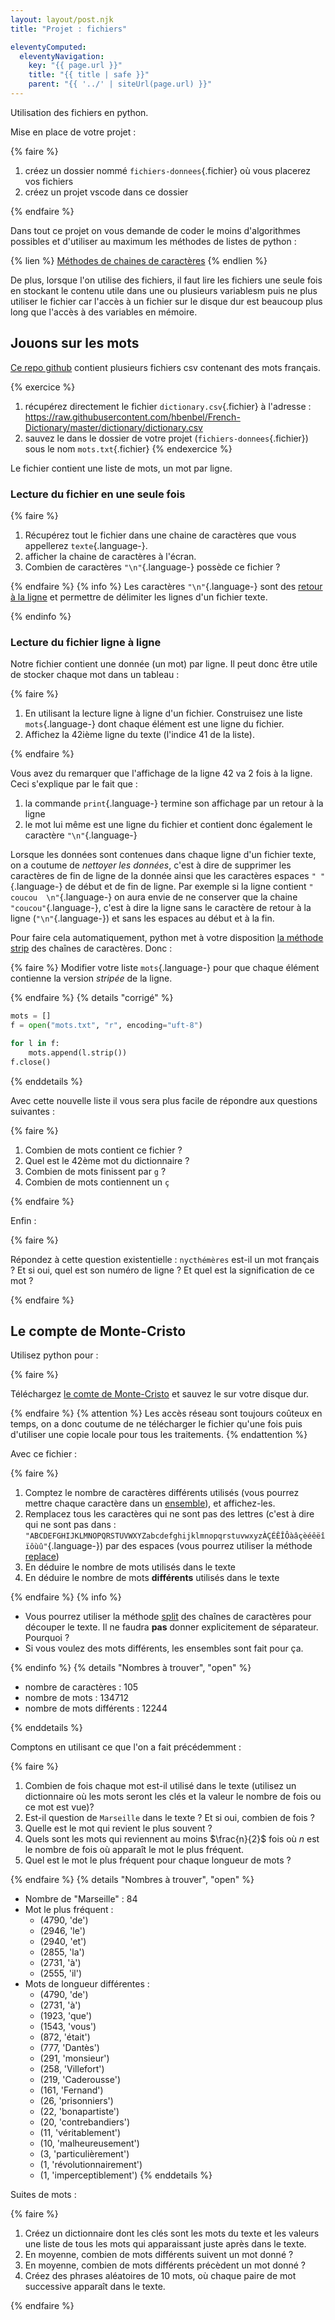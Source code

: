 ```yaml
---
layout: layout/post.njk
title: "Projet : fichiers"

eleventyComputed:
  eleventyNavigation:
    key: "{{ page.url }}"
    title: "{{ title | safe }}"
    parent: "{{ '../' | siteUrl(page.url) }}"
---
```


<!-- début résumé -->

Utilisation des fichiers en python.

<!-- end résumé -->


Mise en place de votre projet :

{% faire %}

1. créez un dossier nommé `fichiers-donnees`{.fichier} où vous placerez vos fichiers
2. créez un projet vscode dans ce dossier

{% endfaire %}

Dans tout ce projet on vous demande de coder le moins d'algorithmes possibles et d'utiliser au maximum les méthodes de listes de python :

{% lien %}
[Méthodes de chaines de caractères](https://docs.python.org/fr/3/library/stdtypes.html#string-methods)
{% endlien %}


De plus, lorsque l'on utilise des fichiers, il faut lire les fichiers une seule fois en stockant le contenu utile dans une ou plusieurs variablesm puis ne plus utiliser le fichier car l'accès à un fichier sur le disque dur est beaucoup plus long que l'accès à des variables en mémoire.

## Jouons sur les mots

[Ce repo github](https://github.com/hbenbel/French-Dictionary/tree/master/dictionary) contient plusieurs fichiers csv contenant des mots français.

{% exercice %}

1. récupérez directement le fichier `dictionary.csv`{.fichier} à l'adresse : <https://raw.githubusercontent.com/hbenbel/French-Dictionary/master/dictionary/dictionary.csv>
2. sauvez le dans le dossier de votre projet (`fichiers-donnees`{.fichier}) sous le nom `mots.txt`{.fichier}
   {% endexercice %}

Le fichier contient une liste de mots, un mot par ligne.

### Lecture du fichier en une seule fois

{% faire %}
1. Récupérez tout le fichier dans une chaine de caractères que vous appellerez `texte`{.language-}.
2. afficher la chaine de caractères à l'écran.
3. Combien de caractères `"\n"`{.language-} possède ce fichier ?

{% endfaire %}
{% info %}
Les caractères `"\n"`{.language-} sont des [retour à la ligne](https://www.dynamic-mess.com/php/signification-retours/) et permettre de délimiter les lignes d'un fichier texte.

{% endinfo %}

### Lecture du fichier ligne à ligne

Notre fichier contient une donnée (un mot) par ligne. Il peut donc être utile de stocker chaque mot dans un tableau :


{% faire %}
1. En utilisant la lecture ligne à ligne d'un fichier. Construisez une liste `mots`{.language-} dont chaque élément est une ligne du fichier.
2. Affichez la 42ième ligne du texte (l'indice 41 de la liste).

{% endfaire %}

Vous avez du remarquer que l'affichage de la ligne 42 va 2 fois à la ligne. Ceci s'explique par le fait que :

1. la commande `print`{.language-} termine son affichage par un retour à la ligne
2. le mot lui même est une ligne du fichier et contient donc également le caractère  `"\n"`{.language-} 

Lorsque les données sont contenues dans chaque ligne d'un fichier texte, on a coutume de _nettoyer les données_, c'est à dire de supprimer les caractères de fin de ligne de la donnée ainsi que les caractères  espaces `" "`{.language-} de début et de fin de ligne. Par exemple si la ligne contient `"   coucou  \n"`{.language-} on aura envie de ne conserver que la chaine `"coucou"`{.language-}, c'est à dire la ligne sans le caractère de retour à la ligne (`"\n"`{.language-}) et sans les espaces au début et à la fin.


Pour faire cela automatiquement, python met à votre disposition [la méthode strip](https://docs.python.org/fr/3/library/stdtypes.html#str.strip) des chaînes de caractères. Donc :


{% faire %}
Modifier votre liste `mots`{.language-} pour que chaque élément contienne la version _stripée_ de la ligne.

{% endfaire %}
{% details "corrigé" %}
```python
mots = []
f = open("mots.txt", "r", encoding="uft-8")

for l in f:
    mots.append(l.strip())
f.close()
```
{% enddetails %}

Avec cette nouvelle liste il vous sera plus facile de répondre aux questions suivantes :

{% faire %}
1. Combien de mots contient ce fichier ?
2. Quel est le 42ème mot du dictionnaire ?
3. Combien de mots finissent par `g` ?
4. Combien de mots contiennent un `ç`

{% endfaire %}

Enfin :

{% faire %}

Répondez à cette question existentielle : `nycthémères` est-il un mot français ? Et si oui, quel est son numéro de ligne ? Et quel est la signification de ce mot ?

{% endfaire %}

## Le compte de Monte-Cristo

Utilisez python pour :

{% faire %}

Téléchargez [le comte de Monte-Cristo](http://www.gutenberg.org/cache/epub/17989/pg17989.txt) et sauvez le sur votre disque dur.

{% endfaire %}
{% attention %}
Les accès réseau sont toujours coûteux en temps, on a donc coutume de ne télécharger le fichier qu'une fois puis d'utiliser une copie locale pour tous les traitements.
{% endattention %}

Avec ce fichier :

{% faire %}

1. Comptez le nombre de caractères différents utilisés (vous pourrez mettre chaque caractère dans un [ensemble](https://docs.python.org/fr/3/tutorial/datastructures.html#sets)), et affichez-les.
2. Remplacez tous les caractères qui ne sont pas des lettres (c'est à dire qui ne sont pas dans : `"ABCDEFGHIJKLMNOPQRSTUVWXYZabcdefghijklmnopqrstuvwxyzÀÇÉÊÎÔàâçèéêëîïôùû"`{.language-}) par des espaces (vous pourrez utiliser la méthode [replace](https://docs.python.org/fr/3/library/stdtypes.html#str.replace))
3. En déduire le nombre de mots utilisés dans le texte
4. En déduire le nombre de mots **différents** utilisés dans le texte

{% endfaire %}
{% info %}

- Vous pourrez utiliser la méthode [split](https://docs.python.org/fr/3/library/stdtypes.html#str.split) des chaînes de caractères pour découper le texte. Il ne faudra **pas** donner explicitement de séparateur. Pourquoi ?
- Si vous voulez des mots différents, les ensembles sont fait pour ça.

{% endinfo %}
{% details "Nombres à trouver", "open" %}

- nombre de caractères : 105
- nombre de mots : 134712
- nombre de mots différents : 12244

{% enddetails %}

Comptons en utilisant ce que l'on a fait précédemment :

{% faire %}

1. Combien de fois chaque mot est-il utilisé dans le texte (utilisez un dictionnaire où les mots seront les clés et la valeur le nombre de fois ou ce mot est vue)?
2. Est-il question de `Marseille` dans le texte ? Et si oui, combien de fois ?
3. Quelle est le mot qui revient le plus souvent ?
4. Quels sont les mots qui reviennent au moins $\frac{n}{2}$ fois où $n$ est le nombre de fois où apparaît le mot le plus fréquent.
5. Quel est le mot le plus fréquent pour chaque longueur de mots ?

{% endfaire %}
{% details "Nombres à trouver", "open" %}

- Nombre de "Marseille" : 84
- Mot le plus fréquent :
  - (4790, 'de')
  - (2946, 'le')
  - (2940, 'et')
  - (2855, 'la')
  - (2731, 'à')
  - (2555, 'il')
- Mots de longueur différentes :
  - (4790, 'de')
  - (2731, 'à')
  - (1923, 'que')
  - (1543, 'vous')
  - (872, 'était')
  - (777, 'Dantès')
  - (291, 'monsieur')
  - (258, 'Villefort')
  - (219, 'Caderousse')
  - (161, 'Fernand')
  - (26, 'prisonniers')
  - (22, 'bonapartiste')
  - (20, 'contrebandiers')
  - (11, 'véritablement')
  - (10, 'malheureusement')
  - (3, 'particulièrement')
  - (1, 'révolutionnairement')
  - (1, 'imperceptiblement')
    {% enddetails %}

Suites de mots :

{% faire %}

1. Créez un dictionnaire dont les clés sont les mots du texte et les valeurs une liste de tous les mots qui apparaissant juste après dans le texte.
2. En moyenne, combien de mots différents suivent un mot donné ?
3. En moyenne, combien de mots différents précèdent un mot donné ?
4. Créez des phrases aléatoires de 10 mots, où chaque paire de mot successive apparaît dans le texte.

{% endfaire %}
